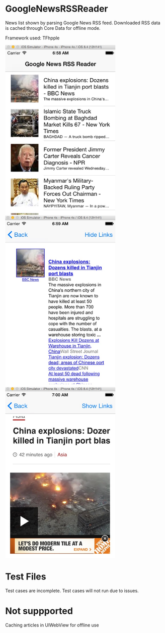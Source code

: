 # GoogleNewsRSSReader
News list shown by parsing Google News RSS feed. Downloaded RSS data is cached through Core Data for offline mode.

Framework used: TFhpple

<img src="https://github.com/hanjustin/GoogleNewsRSSReader/blob/master/Screenshots/MainScreen.jpg" width="350">

<img src="https://github.com/hanjustin/GoogleNewsRSSReader/blob/master/Screenshots/RelatedArticleLinks.jpg" width="350">

<img src="https://github.com/hanjustin/GoogleNewsRSSReader/blob/master/Screenshots/StoryArticleDisplay.jpg" width="350">

# Test Files

Test cases are incomplete. Test cases will not run due to issues.

# Not suppported

Caching articles in UIWebView for offline use